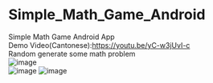 # Simple_Math_Game_Android
Simple Math Game Android App\
Demo Video(Cantonese):https://youtu.be/yC-w3jUvI-c \
Random generate some math problem\
![image](https://user-images.githubusercontent.com/73983294/140640097-a676fb4a-2de1-4da3-ab32-ee1e053749a5.png)\
![image](https://user-images.githubusercontent.com/73983294/140640101-97a9b90a-a768-4e01-81ee-6d7fca5d02f6.png)
![image](https://user-images.githubusercontent.com/73983294/140640103-052e8a51-3a11-4192-b011-692c9a43a25b.png)
